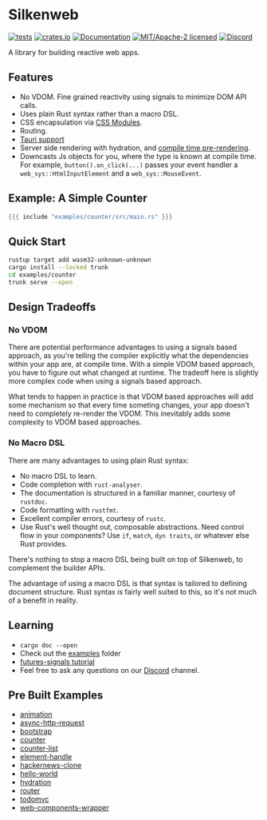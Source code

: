 # Silkenweb

[![tests](https://github.com/silkenweb/silkenweb/actions/workflows/tests.yml/badge.svg)](https://github.com/silkenweb/silkenweb/actions/workflows/tests.yml)
[![crates.io](https://img.shields.io/crates/v/silkenweb.svg)](https://crates.io/crates/silkenweb)
[![Documentation](https://docs.rs/silkenweb/badge.svg)](https://docs.rs/silkenweb)
[![MIT/Apache-2 licensed](https://img.shields.io/crates/l/silkenweb)](./LICENSE-APACHE)
[![Discord](https://img.shields.io/discord/881942707675729931)](https://discord.gg/usSUczZ5ua)

A library for building reactive web apps.

## Features

- No VDOM. Fine grained reactivity using signals to minimize DOM API calls.
- Uses plain Rust syntax rather than a macro DSL.
- CSS encapsulation via [CSS Modules](https://github.com/css-modules/css-modules).
- Routing.
- [Tauri support](https://github.com/silkenweb/tauri-example)
- Server side rendering with hydration, and [compile time pre-rendering](https://github.com/silkenweb/ssr-example).
- Downcasts Js objects for you, where the type is known at compile time. For example, `button().on_click(...)` passes your event handler a `web_sys::HtmlInputElement` and a `web_sys::MouseEvent`.

## Example: A Simple Counter

```rust
{{{ include "examples/counter/src/main.rs" }}}
```

## Quick Start

```bash
rustup target add wasm32-unknown-unknown
cargo install --locked trunk
cd examples/counter
trunk serve --open
```

## Design Tradeoffs

### No VDOM

There are potential performance advantages to using a signals based approach, as you're telling the compiler explicitly what the dependencies within your app are, at compile time. With a simple VDOM based approach, you have to figure out what changed at runtime. The tradeoff here is slightly more complex code when using a signals based approach.

What tends to happen in practice is that VDOM based approaches will add some mechanism so that every time someting changes, your app doesn't need to completely re-render the VDOM. This inevitably adds some complexity to VDOM based approaches.

### No Macro DSL

There are many advantages to using plain Rust syntax:

- No macro DSL to learn.
- Code completion with `rust-analyser`.
- The documentation is structured in a familiar manner, courtesy of `rustdoc`.
- Code formatting with `rustfmt`.
- Excellent compiler errors, courtesy of `rustc`.
- Use Rust's well thought out, composable abstractions. Need control flow in your components? Use `if`, `match`, `dyn traits`, or whatever else Rust provides.

There's nothing to stop a macro DSL being built on top of Silkenweb, to complement the builder APIs.

The advantage of using a macro DSL is that syntax is tailored to defining document structure. Rust syntax is fairly well suited to this, so it's not much of a benefit in reality.

## Learning

- `cargo doc --open`
- Check out the [examples](https://github.com/silkenweb/silkenweb/tree/main/examples) folder
- [futures-signals tutorial](https://docs.rs/futures-signals/0.3.24/futures_signals/tutorial/index.html)
- Feel free to ask any questions on our [Discord](https://discord.gg/usSUczZ5ua) channel.

## Pre Built Examples

- [animation](https://silkenweb.netlify.app/examples/animation)
- [async-http-request](https://silkenweb.netlify.app/examples/async-http-request)
- [bootstrap](https://silkenweb.netlify.app/examples/bootstrap)
- [counter](https://silkenweb.netlify.app/examples/counter)
- [counter-list](https://silkenweb.netlify.app/examples/counter-list)
- [element-handle](https://silkenweb.netlify.app/examples/element-handle)
- [hackernews-clone](https://silkenweb.netlify.app/examples/hackernews-clone)
- [hello-world](https://silkenweb.netlify.app/examples/hello-world)
- [hydration](https://silkenweb.netlify.app/examples/hydration)
- [router](https://silkenweb.netlify.app/examples/router)
- [todomvc](https://silkenweb.netlify.app/examples/todomvc)
- [web-components-wrapper](https://silkenweb.netlify.app/examples/web-components-wrapper)
